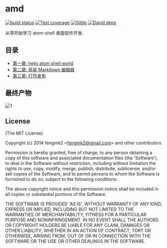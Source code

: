 amd
=======

[![build status][travis-image]][travis-url]
[![Test coverage][coveralls-image]][coveralls-url]
[![Gittip][gittip-image]][gittip-url]
[![David deps][david-image]][david-url]

[travis-image]: https://img.shields.io/travis/atom-apps/amd.svg?style=flat
[travis-url]: https://travis-ci.org/atom-apps/amd
[coveralls-image]: https://img.shields.io/coveralls/atom-apps/amd.svg?style=flat
[coveralls-url]: https://coveralls.io/r/atom-apps/amd?branch=master
[gittip-image]: https://img.shields.io/gittip/fengmk2.svg?style=flat
[gittip-url]: https://www.gittip.com/fengmk2/
[david-image]: https://img.shields.io/david/atom-apps/amd.svg?style=flat
[david-url]: https://david-dm.org/atom-apps/amd

从零开始学习 atom-shell 桌面软件开发.

## 目录

* [第一章: hello atom shell world](https://github.com/atom-apps/amd/issues/1)
* [第二章: 简易 Markdown 编辑器](https://github.com/atom-apps/amd/issues/2)
* [第三章: 打包发布](https://github.com/atom-apps/amd/issues/3)

## 最终产物

![1](https://cloud.githubusercontent.com/assets/156269/3788627/4127f5fa-1a6f-11e4-978c-7a25f4f080a1.png)

## License

(The MIT License)

Copyright (c) 2014 fengmk2 &lt;fengmk2@gmail.com&gt; and other contributors

Permission is hereby granted, free of charge, to any person obtaining
a copy of this software and associated documentation files (the
'Software'), to deal in the Software without restriction, including
without limitation the rights to use, copy, modify, merge, publish,
distribute, sublicense, and/or sell copies of the Software, and to
permit persons to whom the Software is furnished to do so, subject to
the following conditions:

The above copyright notice and this permission notice shall be
included in all copies or substantial portions of the Software.

THE SOFTWARE IS PROVIDED 'AS IS', WITHOUT WARRANTY OF ANY KIND,
EXPRESS OR IMPLIED, INCLUDING BUT NOT LIMITED TO THE WARRANTIES OF
MERCHANTABILITY, FITNESS FOR A PARTICULAR PURPOSE AND NONINFRINGEMENT.
IN NO EVENT SHALL THE AUTHORS OR COPYRIGHT HOLDERS BE LIABLE FOR ANY
CLAIM, DAMAGES OR OTHER LIABILITY, WHETHER IN AN ACTION OF CONTRACT,
TORT OR OTHERWISE, ARISING FROM, OUT OF OR IN CONNECTION WITH THE
SOFTWARE OR THE USE OR OTHER DEALINGS IN THE SOFTWARE.
